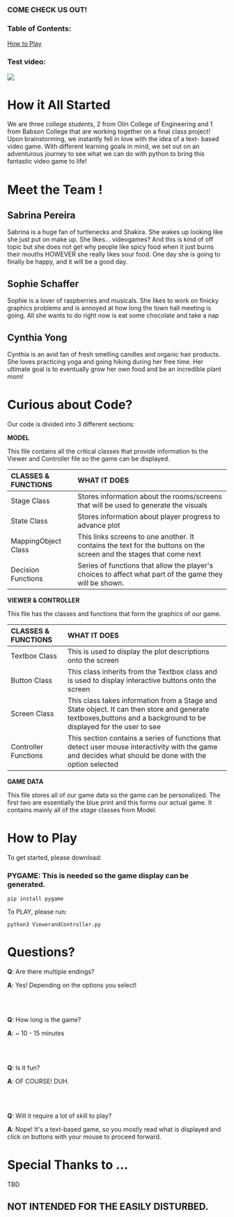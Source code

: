
### COME CHECK US OUT!


### Table of Contents:

[How to Play](#How-to-Play)


### Test video:
![](https://github.com/sd18fall/ThePerfectDate/master/bedroom.png)

# How it All Started

We are three college students, 2 from Olin College of Engineering and 1 from Babson College that are working together on a final class project! Upon brainstorming, we instantly fell in love with the idea of a text- based video game. With different learning goals in mind, we set out on an adventurous journey to see what we can do with python to bring this fantastic video game to life!



# Meet the Team !

## Sabrina Pereira

Sabrina is a huge fan of turtlenecks and Shakira. She wakes up looking like she just put on make up. She likes... videogames? And this is kind of off topic but she does not get why people like spicy food when it just burns their mouths HOWEVER she really likes sour food. One day she is going to finally be happy, and it will be a good day.

## Sophie Schaffer

Sophie is a lover of raspberries and musicals. She likes to work on finicky graphics problems and is annoyed at how long the town hall meeting is going. All she wants to do right now is eat some chocolate and take a nap

## Cynthia Yong

Cynthia is an avid fan of fresh smelling candles and organic hair products. She loves practicing yoga and going hiking during her free time. Her ultimate goal is to eventually grow her own food and be an incredible plant mom!



# Curious about Code?

Our code is divided into 3 different sections:

**MODEL**

This file contains all the critical classes that provide information to the Viewer and Controller file so the game can be displayed.

| CLASSES & FUNCTIONS 	| WHAT IT DOES                                                                                                        	|
|:---------------------	|:---------------------------------------------------------------------------------------------------------------------	|
| Stage Class         	| Stores information about the rooms/screens that will be used to generate the visuals                                	|
| State Class         	| Stores information about player progress to advance plot                                                            	|
| MappingObject Class 	| This links screens to one another. It contains the text for the buttons on the screen and the stages that come next 	|
| Decision Functions  	| Series of functions that allow the player's choices to affect what part of the game they will be shown.             	|


**VIEWER & CONTROLLER**

This file has the classes and functions that form the graphics of our game.

| CLASSES & FUNCTIONS  	| WHAT IT DOES                                                                                                                                                      	|
|:----------------------|:-------------------------------------------------------------------------------------------------------------------------------------------------------------------	|
| Textbox Class        	| This is used to display the plot descriptions onto the screen                                                                                                     	|
| Button Class         	| This class inherits from the Textbox class and is used to display interactive buttons onto the screen                                                             	|
| Screen Class         	| This class takes information from a Stage and State object. It can then store and generate textboxes,buttons and a background to be displayed for the user to see 	|
| Controller Functions 	| This section contains a series of functions that detect user mouse interactivity with the game and decides what should be done with the option selected           	|



**GAME DATA**

This file stores all of our game data so the game can be personalized. The first two are essentially the blue print and this forms our actual game. It contains mainly all of the *stage* classes from Model.



# How to Play

To get started, please download:  

### PYGAME: This is needed so the game display can be generated.

```
pip install pygame
```

To PLAY, please run:

```
python3 ViewerandController.py
```



# Questions?

**Q**: Are there multiple endings?

**A**: Yes! Depending on the options you select!

&nbsp;  
&nbsp;

**Q**: How long is the game?

**A**: ~ 10 - 15 minutes

&nbsp;  
&nbsp;

**Q**: Is it fun?

**A**: OF COURSE! DUH.

&nbsp;  
&nbsp;

**Q**: Will it require a lot of skill to play?

**A**: Nope! It's a text-based game, so you mostly read what is displayed and click on buttons with your mouse to proceed forward.


# Special Thanks to ...

TBD

## NOT INTENDED FOR THE EASILY DISTURBED.
